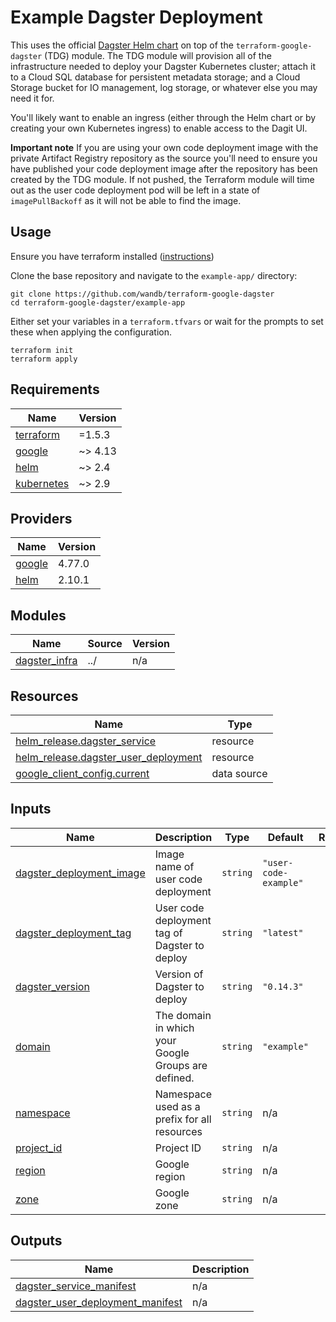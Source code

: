 # Example Dagster Deployment

This uses the official [Dagster Helm chart](https://artifacthub.io/packages/helm/dagster/dagster) on top of the `terraform-google-dagster` (TDG) module. The TDG module will provision all of the infrastructure needed to deploy your Dagster Kubernetes cluster; attach it to a Cloud SQL database for persistent metadata storage; and a Cloud Storage bucket for IO management, log storage, or whatever else you may need it for.

You'll likely want to enable an ingress (either through the Helm chart or by creating your own Kubernetes ingress) to enable access to the Dagit UI.

**Important note**
If you are using your own code deployment image with the private Artifact Registry repository as the source you'll need to ensure you have published your code deployment image after the repository has been created by the TDG module. If not pushed, the Terraform module will time out as the user code deployment pod will be left in a state of `imagePullBackoff` as it will not be able to find the image.

## Usage

Ensure you have terraform installed ([instructions](https://learn.hashicorp.com/tutorials/terraform/install-cli#install-terraform))

Clone the base repository and navigate to the `example-app/` directory:

```
git clone https://github.com/wandb/terraform-google-dagster
cd terraform-google-dagster/example-app
```

Either set your variables in a `terraform.tfvars` or wait for the prompts to set these when applying the configuration.

```
terraform init
terraform apply
```
<!-- BEGINNING OF PRE-COMMIT-TERRAFORM DOCS HOOK -->
## Requirements

| Name | Version |
|------|---------|
| <a name="requirement_terraform"></a> [terraform](#requirement\_terraform) | =1.5.3 |
| <a name="requirement_google"></a> [google](#requirement\_google) | ~> 4.13 |
| <a name="requirement_helm"></a> [helm](#requirement\_helm) | ~> 2.4 |
| <a name="requirement_kubernetes"></a> [kubernetes](#requirement\_kubernetes) | ~> 2.9 |

## Providers

| Name | Version |
|------|---------|
| <a name="provider_google"></a> [google](#provider\_google) | 4.77.0 |
| <a name="provider_helm"></a> [helm](#provider\_helm) | 2.10.1 |

## Modules

| Name | Source | Version |
|------|--------|---------|
| <a name="module_dagster_infra"></a> [dagster\_infra](#module\_dagster\_infra) | ../ | n/a |

## Resources

| Name | Type |
|------|------|
| [helm_release.dagster_service](https://registry.terraform.io/providers/hashicorp/helm/latest/docs/resources/release) | resource |
| [helm_release.dagster_user_deployment](https://registry.terraform.io/providers/hashicorp/helm/latest/docs/resources/release) | resource |
| [google_client_config.current](https://registry.terraform.io/providers/hashicorp/google/latest/docs/data-sources/client_config) | data source |

## Inputs

| Name | Description | Type | Default | Required |
|------|-------------|------|---------|:--------:|
| <a name="input_dagster_deployment_image"></a> [dagster\_deployment\_image](#input\_dagster\_deployment\_image) | Image name of user code deployment | `string` | `"user-code-example"` | no |
| <a name="input_dagster_deployment_tag"></a> [dagster\_deployment\_tag](#input\_dagster\_deployment\_tag) | User code deployment tag of Dagster to deploy | `string` | `"latest"` | no |
| <a name="input_dagster_version"></a> [dagster\_version](#input\_dagster\_version) | Version of Dagster to deploy | `string` | `"0.14.3"` | no |
| <a name="input_domain"></a> [domain](#input\_domain) | The domain in which your Google Groups are defined. | `string` | `"example"` | no |
| <a name="input_namespace"></a> [namespace](#input\_namespace) | Namespace used as a prefix for all resources | `string` | n/a | yes |
| <a name="input_project_id"></a> [project\_id](#input\_project\_id) | Project ID | `string` | n/a | yes |
| <a name="input_region"></a> [region](#input\_region) | Google region | `string` | n/a | yes |
| <a name="input_zone"></a> [zone](#input\_zone) | Google zone | `string` | n/a | yes |

## Outputs

| Name | Description |
|------|-------------|
| <a name="output_dagster_service_manifest"></a> [dagster\_service\_manifest](#output\_dagster\_service\_manifest) | n/a |
| <a name="output_dagster_user_deployment_manifest"></a> [dagster\_user\_deployment\_manifest](#output\_dagster\_user\_deployment\_manifest) | n/a |
<!-- END OF PRE-COMMIT-TERRAFORM DOCS HOOK -->
